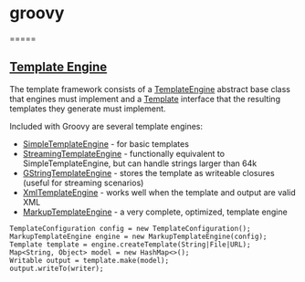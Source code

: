 # groovy
=====

## [Template Engine](http://docs.groovy-lang.org/docs/next/html/documentation/template-engines.html)
The template framework consists of a [TemplateEngine](http://docs.groovy-lang.org/2.4.10/html/api/groovy/text/TemplateEngine.html) abstract base class that engines must implement and a [Template](http://docs.groovy-lang.org/2.4.10/html/api/groovy/text/Template.html) interface that the resulting templates they generate must implement.

Included with Groovy are several template engines:

- [SimpleTemplateEngine](http://docs.groovy-lang.org/2.4.10/html/api/groovy/text/SimpleTemplateEngine.html) - for basic templates
- [StreamingTemplateEngine](http://docs.groovy-lang.org/2.4.10/html/api/groovy/text/SimpleTemplateEngine.html) - functionally equivalent to SimpleTemplateEngine, but can handle strings larger than 64k
- [GStringTemplateEngine](http://docs.groovy-lang.org/2.4.10/html/api/groovy/text/StreamingTemplateEngine.html) - stores the template as writeable closures (useful for streaming scenarios)
- [XmlTemplateEngine](http://docs.groovy-lang.org/2.4.10/html/api/groovy/text/XmlTemplateEngine.html) - works well when the template and output are valid XML
- [MarkupTemplateEngine](http://docs.groovy-lang.org/2.4.10/html/api/groovy/text/markup/MarkupTemplateEngine.html) - a very complete, optimized, template engine
```
TemplateConfiguration config = new TemplateConfiguration();         
MarkupTemplateEngine engine = new MarkupTemplateEngine(config);     
Template template = engine.createTemplate(String|File|URL);    
Map<String, Object> model = new HashMap<>();              
Writable output = template.make(model);                             
output.writeTo(writer);                       
```
